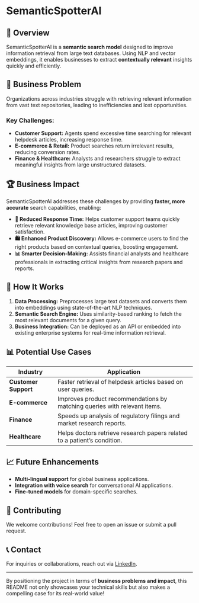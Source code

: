 # SemanticSpotterAI

## 🚀 Overview
SemanticSpotterAI is a **semantic search model** designed to improve information retrieval from large text databases. Using NLP and vector embeddings, it enables businesses to extract **contextually relevant** insights quickly and efficiently.

## 🎯 Business Problem
Organizations across industries struggle with retrieving relevant information from vast text repositories, leading to inefficiencies and lost opportunities.

### Key Challenges:
- **Customer Support:** Agents spend excessive time searching for relevant helpdesk articles, increasing response time.
- **E-commerce & Retail:** Product searches return irrelevant results, reducing conversion rates.
- **Finance & Healthcare:** Analysts and researchers struggle to extract meaningful insights from large unstructured datasets.

## 🏆 Business Impact
SemanticSpotterAI addresses these challenges by providing **faster, more accurate** search capabilities, enabling:
- **🚀 Reduced Response Time:** Helps customer support teams quickly retrieve relevant knowledge base articles, improving customer satisfaction.
- **🛍️ Enhanced Product Discovery:** Allows e-commerce users to find the right products based on contextual queries, boosting engagement.
- **📊 Smarter Decision-Making:** Assists financial analysts and healthcare professionals in extracting critical insights from research papers and reports.

## 🔬 How It Works
1. **Data Processing:** Preprocesses large text datasets and converts them into embeddings using state-of-the-art NLP techniques.
2. **Semantic Search Engine:** Uses similarity-based ranking to fetch the most relevant documents for a given query.
3. **Business Integration:** Can be deployed as an API or embedded into existing enterprise systems for real-time information retrieval.

## 📊 Potential Use Cases
| Industry  | Application |
|-----------|------------|
| **Customer Support** | Faster retrieval of helpdesk articles based on user queries. |
| **E-commerce** | Improves product recommendations by matching queries with relevant items. |
| **Finance** | Speeds up analysis of regulatory filings and market research reports. |
| **Healthcare** | Helps doctors retrieve research papers related to a patient’s condition. |

## 📈 Future Enhancements
- **Multi-lingual support** for global business applications.
- **Integration with voice search** for conversational AI applications.
- **Fine-tuned models** for domain-specific searches.

## 🤝 Contributing
We welcome contributions! Feel free to open an issue or submit a pull request.

## 📞 Contact
For inquiries or collaborations, reach out via [LinkedIn](https://www.linkedin.com/in/ayushi-pitchika).

---
By positioning the project in terms of **business problems and impact**, this README not only showcases your technical skills but also makes a compelling case for its real-world value!

